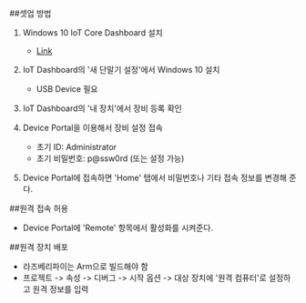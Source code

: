 ##셋업 방법
1. Windows 10 IoT Core Dashboard 설치<br>
    - [Link](https://developer.microsoft.com/ko-kr/windows/iot/Docs/GetStarted/rpi3/sdcard/insider/GetStartedStep1.htm)

2. IoT Dashboard의 '새 단말기 설정'에서 Windows 10 설치 
    - USB Device 필요

3. IoT Dashboard의 '내 장치'에서 장비 등록 확인
4. Device Portal을 이용해서 장비 설정 접속
    - 초기 ID: Administrator
    - 초기 비밀번호: p@ssw0rd (또는 설정 가능)

5. Device Portal에 접속하면 'Home' 탭에서 비밀번호나 기타 접속 정보를 변경해 준다. 


##원격 접속 허용
- Device Portal에 'Remote' 항목에서 활성화를 시켜준다. 

##원격 장치 배포
- 라즈베리파이는 Arm으로 빌드해야 함
- 프로젝트 -> 속성 -> 디버그 -> 시작 옵션 -> 대상 장치에 '원격 컴퓨터'로 설정하고 원격 정보를 입력
